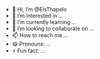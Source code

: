 - 👋 Hi, I’m @ElsThapelo
- 👀 I’m interested in ...
- 🌱 I’m currently learning ...
- 💞️ I’m looking to collaborate on ...
- 📫 How to reach me ...
- 😄 Pronouns: ...
- ⚡ Fun fact: ...

<!---
ElsThapelo/ElsThapelo is a ✨ special ✨ repository because its `README.md` (this file) appears on your GitHub profile.
You can click the Preview link to take a look at your changes.
--->
